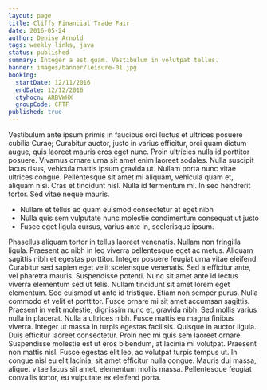 ```yaml
---
layout: page
title: Cliffs Financial Trade Fair
date: 2016-05-24
author: Denise Arnold
tags: weekly links, java
status: published
summary: Integer a est quam. Vestibulum in volutpat tellus.
banner: images/banner/leisure-01.jpg
booking:
  startDate: 12/11/2016
  endDate: 12/12/2016
  ctyhocn: ARBVWHX
  groupCode: CFTF
published: true
---
```

Vestibulum ante ipsum primis in faucibus orci luctus et ultrices posuere cubilia Curae; Curabitur auctor, justo in varius efficitur, orci quam dictum augue, quis laoreet mauris eros eget nunc. Proin ultricies nulla id porttitor posuere. Vivamus ornare urna sit amet enim laoreet sodales. Nulla suscipit lacus risus, vehicula mattis ipsum gravida ut. Nullam porta nunc vitae ultrices congue. Pellentesque sit amet mi aliquam, vehicula quam et, aliquam nisi. Cras et tincidunt nisl. Nulla id fermentum mi. In sed hendrerit tortor. Sed vitae neque mauris.

* Nullam et tellus ac quam euismod consectetur at eget nibh
* Nulla quis sem vulputate nunc molestie condimentum consequat ut justo
* Fusce eget ligula cursus, varius ante in, scelerisque ipsum.

Phasellus aliquam tortor in tellus laoreet venenatis. Nullam non fringilla ligula. Praesent ac nibh in leo viverra pellentesque eget ac metus. Aliquam sagittis nibh et egestas porttitor. Integer posuere feugiat urna vitae eleifend. Curabitur sed sapien eget velit scelerisque venenatis. Sed a efficitur ante, vel pharetra mauris. Suspendisse potenti. Nunc sit amet ante id lectus viverra elementum sed ut felis. Nullam tincidunt sit amet lorem eget elementum. Sed euismod ut ante id tristique. Etiam non semper purus. Nulla commodo et velit et porttitor.
Fusce ornare mi sit amet accumsan sagittis. Praesent in velit molestie, dignissim nunc et, gravida nibh. Sed mollis varius nulla in placerat. Nulla a ultrices nibh. Fusce mattis eu magna finibus viverra. Integer ut massa in turpis egestas facilisis. Quisque in auctor ligula. Duis efficitur laoreet consectetur. Proin nec mi quis sem laoreet ornare. Suspendisse molestie est ut eros bibendum, at lacinia mi volutpat. Praesent non mattis nisl. Fusce egestas elit leo, ac volutpat turpis tempus ut. In congue nisl eu elit lacinia, sit amet efficitur nulla congue. Mauris dui massa, aliquet vitae lacus sit amet, elementum mollis massa. Pellentesque feugiat convallis tortor, eu vulputate ex eleifend porta.
